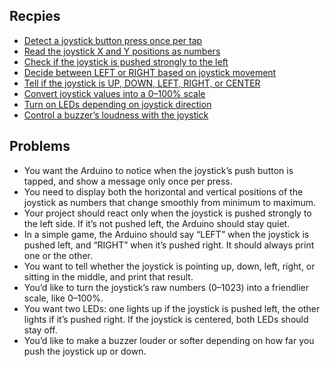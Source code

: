 

## Recpies

- [Detect a joystick button press once per tap](arduino.sensors.analog.joypad.button-press.md)  
- [Read the joystick X and Y positions as numbers](arduino.sensors.analog.joypad.xy-read.md)  
- [Check if the joystick is pushed strongly to the left](arduino.sensors.analog.joypad.if-threshold.md)  
- [Decide between LEFT or RIGHT based on joystick movement](arduino.sensors.analog.joypad.ifelse-left-right.md)  
- [Tell if the joystick is UP, DOWN, LEFT, RIGHT, or CENTER](arduino.sensors.analog.joypad.ifelseifelse-four-way.md)  
- [Convert joystick values into a 0–100% scale](arduino.sensors.analog.joypad.map-scale.md)  
- [Turn on LEDs depending on joystick direction](arduino.sensors.analog.joypad.digitalwrite-leds.md)  
- [Control a buzzer’s loudness with the joystick](arduino.sensors.analog.joypad.analogwrite-buzzer.md)  


## Problems

- You want the Arduino to notice when the joystick’s push button is tapped, and show a message only once per press.  
- You need to display both the horizontal and vertical positions of the joystick as numbers that change smoothly from minimum to maximum.  
- Your project should react only when the joystick is pushed strongly to the left side. If it’s not pushed left, the Arduino should stay quiet.  
- In a simple game, the Arduino should say “LEFT” when the joystick is pushed left, and “RIGHT” when it’s pushed right. It should always print one or the other.  
- You want to tell whether the joystick is pointing up, down, left, right, or sitting in the middle, and print that result.  
- You’d like to turn the joystick’s raw numbers (0–1023) into a friendlier scale, like 0–100%.  
- You want two LEDs: one lights up if the joystick is pushed left, the other lights if it’s pushed right. If the joystick is centered, both LEDs should stay off.  
- You’d like to make a buzzer louder or softer depending on how far you push the joystick up or down.  
